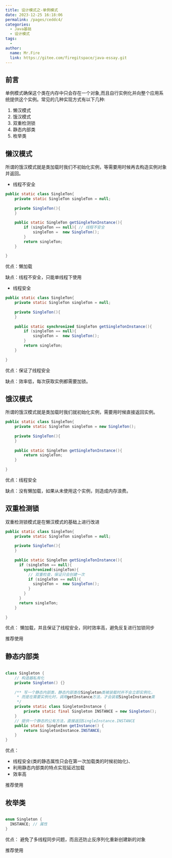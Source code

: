 ```yaml
---
title: 设计模式之-单例模式
date: 2023-12-25 16:18:06
permalink: /pages/ceddc4/
categories:
  - Java基础
  - 设计模式
tags:
  - 
author: 
  name: Mr.Fire
  link: https://gitee.com/firegitspace/java-essay.git
---
```



## 前言

单例模式确保这个类在内存中只会存在一个对象,而且自行实例化并向整个应用系统提供这个实例。常见的几种实现方式有以下几种:

1. 懒汉模式
2. 饿汉模式
3. 双重检测锁
4. 静态内部类
5. 枚举类


## 懒汉模式
所谓的饿汉模式就是类加载时我们不初始化实例，等需要用时候再去构造实例对象并返回。

- 线程不安全
```java
public static class SingleTon{
    private static SingleTon singleTon = null;
    
    private SingleTon(){
    }
    
    public static SingleTon getSingleTonInstance(){
        if (singleTon == null){ // 线程不安全
            singleTon =  new SingleTon();
        }
        return singleTon;
    }
    
}
```
优点：懒加载

缺点：线程不安全，只能单线程下使用

- 线程安全
```java
public static class SingleTon{
    private static SingleTon singleTon = null;
    
    private SingleTon(){
    }
    
    public static synchronized SingleTon getSingleTonInstance(){
        if (singleTon == null){ 
            singleTon =  new SingleTon();
        }
        return singleTon;
    }
    
}
```
优点：保证了线程安全

缺点：效率低，每次获取实例都需要加锁。
## 饿汉模式

所谓的饿汉模式就是类加载时我们就初始化实例，需要用时候直接返回实例。
```java
public static class SingleTon{
    private static SingleTon singleTon = new SingleTon();
    
    private SingleTon(){
    }
    
    public static SingleTon getSingleTonInstance(){
        return singleTon;
    }
    
}
```
优点：线程安全

缺点：没有懒加载，如果从未使用这个实例，则造成内存浪费。

## 双重检测锁 
双重检测锁模式是在懒汉模式的基础上进行改进
```java
public static class SingleTon{
    private static SingleTon singleTon = null;
    
    private SingleTon(){
    }
    
    public static SingleTon getSingleTonInstance(){
      if (singleTon == null){
        synchronized(singleTon){
          // 双重检查，保证只会创建一次
          if (singleTon == null){ 
            singleTon =  new SingleTon();
          }
        }
      }
      return singleTon;
    }
    
}
```

优点： 懒加载，并且保证了线程安全，同时效率高，避免反复进行加锁同步

推荐使用

## 静态内部类

```java
 
class Singleton {
    // 构造器私有化
    private Singleton() {}
  
    /** 写一个静态内部类，静态内部类在Singleton类被装载时并不会立即实例化，
     * 而是在需要实例化时，调用getInstance方法，才会装载SingleInstance类
     */ 
    private static class SingletonInstance {
        private static final Singleton INSTANCE = new Singleton();
    }
    // 提供一个静态的公有方法，直接返回SingleInstance.INSTANCE
    public static Singleton getInstance() {
        return SingletonInstance.INSTANCE;
    }
}
```
优点：
- 线程安全(类的静态属性只会在第一次加载类的时候初始化)、
- 利用静态内部类的特点实现延迟加载
- 效率高

推荐使用

## 枚举类

```java

enum Singleton {
  INSTANCE; // 属性
}
```

优点：
避免了多线程同步问题，而且还防止反序列化重新创建新的对象

推荐使用